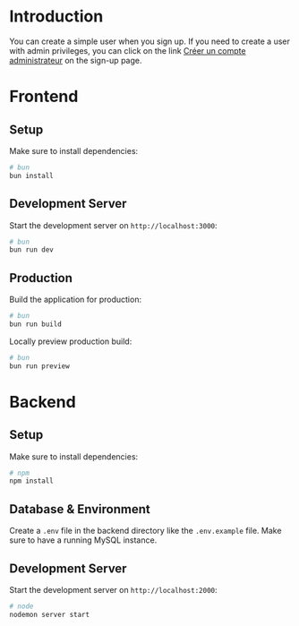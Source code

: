 # Introduction

You can create a simple user when you sign up. If you need to create a user with admin privileges, you can click on the link [Créer un compte administrateur](http://localhost:3000/auth/admin/register) on the sign-up page.

# Frontend

## Setup

Make sure to install dependencies:

```bash
# bun
bun install
```

## Development Server

Start the development server on `http://localhost:3000`:

```bash
# bun
bun run dev
```

## Production

Build the application for production:

```bash
# bun
bun run build
```

Locally preview production build:

```bash
# bun
bun run preview
```

# Backend

## Setup

Make sure to install dependencies:

```bash
# npm
npm install
```

## Database & Environment

Create a `.env` file in the backend directory like the `.env.example` file. Make sure to have a running MySQL instance.

## Development Server

Start the development server on `http://localhost:2000`:

```bash
# node
nodemon server start
```